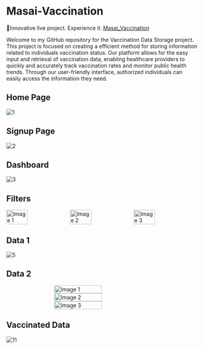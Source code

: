 # Masai-Vaccination

🍁Innovative live project. Experience it: [Masai_Vaccination](https://masai-vaccination-kirti-bhosale.netlify.app/)

Welcome to my GitHub repository for the Vaccination Data Storage project. This project is focused on creating a efficient method for storing information related to individuals vaccination status. Our platform allows for the easy input and retrieval of vaccination data, enabling healthcare providers to quickly and accurately track vaccination rates and monitor public health trends. Through our user-friendly interface, authorized individuals can easily access the information they need.

## Home Page
![1](https://user-images.githubusercontent.com/75576920/231161558-93d0952e-f78a-4d00-8632-13bbe5053a13.PNG)

## Signup Page
![2](https://user-images.githubusercontent.com/75576920/231161616-24248c32-2c4a-4fef-b22d-7ffd744da8cb.PNG)

## Dashboard
![3](https://user-images.githubusercontent.com/75576920/231161682-bb7f5fed-9ebd-4bd7-abbb-a5988688e879.PNG)

## Filters
<div style="display: flex; justify-content: space-between;">
  <img src="https://user-images.githubusercontent.com/75576920/231162352-9f939b8b-7382-46bb-a02c-1dc94d8ab09f.PNG" alt="Image 1" style="width: 33.33%;">
  <img src="https://user-images.githubusercontent.com/75576920/231162561-dc6b9dc5-f4a9-4bdc-8b8d-195f75f51db6.jpg" alt="Image 2" style="width: 33.33%;">
  <img src="https://user-images.githubusercontent.com/75576920/231162571-10c6d788-dc92-411a-86b7-1fb095ac3376.jpg" alt="Image 3" style="width: 33.33%;">
</div>

## Data 1
![5](https://user-images.githubusercontent.com/75576920/231162987-3a8e6c95-c59b-4b1b-be0c-a3ed179fe00c.PNG)

## Data 2
<div style="display: flex; flex-direction: column; align-items: center;">
  <img src="https://user-images.githubusercontent.com/75576920/231163125-911f25e3-063d-40bc-932b-ee31dae5d752.PNG" alt="Image 1" style="width: 50%;">
  <img src="https://user-images.githubusercontent.com/75576920/231163143-6bf655b7-e723-4ef1-812e-bfef4c15ff02.PNG" alt="Image 2" style="width: 50%;">
  <img src="https://user-images.githubusercontent.com/75576920/231163162-57f81f5a-6713-42f5-a612-b0873cadd0a3.PNG" alt="Image 3" style="width: 50%;">
</div>

## Vaccinated Data
![11](https://user-images.githubusercontent.com/75576920/231163359-2950a80f-89b6-4970-94a5-ce61ad8c23c3.PNG)




